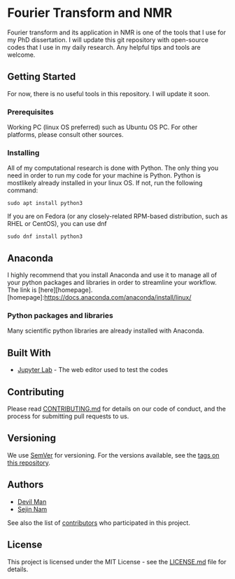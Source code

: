 # Fourier Transform and NMR

Fourier transform and its application in NMR is one of the tools that I use for my PhD dissertation. I will update this git repository with open-source codes that I use in my daily research. Any helpful tips and tools are welcome. 

## Getting Started

For now, there is no useful tools in this repository. I will update it soon.

### Prerequisites

Working PC (linux OS preferred) such as Ubuntu OS PC. For other platforms, please consult other sources.

### Installing

All of my computational research is done with Python. The only thing you need in order to run my code for your machine is Python. Python is mostlikely already installed in your linux OS. If not, run the following command:

```
sudo apt install python3
```

If you are on Fedora (or any closely-related RPM-based distribution, such as RHEL or CentOS), you can use dnf
```
sudo dnf install python3
```

## Anaconda 

I highly recommend that you install Anaconda and use it to manage all of your python packages and libraries in order to streamline your workflow. The link is [here][homepage].
[homepage]:https://docs.anaconda.com/anaconda/install/linux/

### Python packages and libraries 

Many scientific python libraries are already installed with Anaconda. 

## Built With

* [Jupyter Lab](https://jupyter.org/) - The web editor used to test the codes

## Contributing

Please read [CONTRIBUTING.md](.github/CONTRIBUTING.md) for details on our code of conduct, and the process for submitting pull requests to us.

## Versioning

We use [SemVer](http://semver.org/) for versioning. For the versions available, see the [tags on this repository](https://github.com/sejin8642/gitpractice/tags). 

## Authors

* [Devil Man](https://github.com/ackma3141)
* [Sejin Nam](https://github.com/sejin8642)

See also the list of [contributors](https://github.com/sejin8642/ftnmr/contributors) who participated in this project.

## License

This project is licensed under the MIT License - see the [LICENSE.md](LICENSE.md) file for details.

